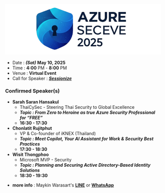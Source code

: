 
[![Azure Sec Eve 2025 by iKNEX](img/logo_trans_cropped_wide.png "Azure Sec Eve 2025 by iKNEX")](https://globalazure.net/events/b8924497-f083-465c-94d6-36a40d629064)

+ Date : ***(Sat)*** **May 10, 2025**
+ Time : **4:00** PM - **8:00** PM
+ Venue : **Virtual Event**
+ Call for Speaker : ***[Sessionize](https://sessionize.com/azure-sec-eve-2025)***

### Confirmed Speaker(s)
+ **Sarah Saran Hansakul**
	+ ThaiCySec - Steering Thai Security to Global Excellence
	+ ***Topic : From Zero to Heroine as true Azure Security Professional for “FREE”***
	+ **16:30 - 17:30**
+ **Chonlatit Rujitphut**
	+ VP & Co-founder of iKNEX (Thailand)
	+ ***Topic : Meet Copilot, Your AI Assistant for Work & Security Best Practices***
	+ **17:30 - 18:30**
+ **Wisit Thongphoo**
	+ Microsoft MVP - Security
	+ ***Topic : Planning and Securing Active Directory-Based Identity Solutions***
	+ **18:30 - 19:30**

* **more info** : Maykin Warasart's **[LINE](https://line.me/R/ti/p/@maykin)** or **[WhatsApp](https://api.whatsapp.com/send?phone=66832725900)**